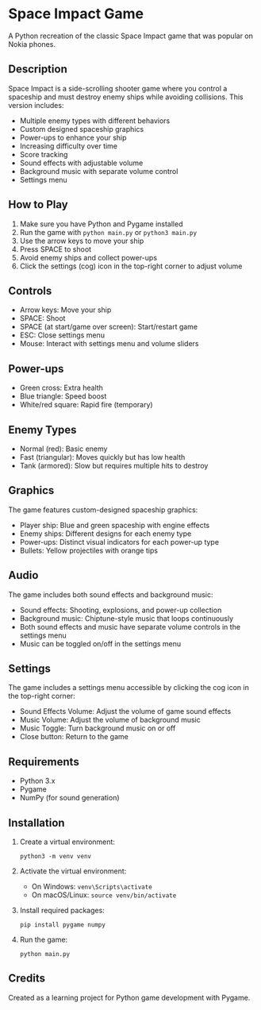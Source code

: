 # Space Impact Game

A Python recreation of the classic Space Impact game that was popular on Nokia phones.

## Description

Space Impact is a side-scrolling shooter game where you control a spaceship and must destroy enemy ships while avoiding collisions. This version includes:

- Multiple enemy types with different behaviors
- Custom designed spaceship graphics
- Power-ups to enhance your ship
- Increasing difficulty over time
- Score tracking
- Sound effects with adjustable volume
- Background music with separate volume control
- Settings menu

## How to Play

1. Make sure you have Python and Pygame installed
2. Run the game with `python main.py` or `python3 main.py`
3. Use the arrow keys to move your ship
4. Press SPACE to shoot
5. Avoid enemy ships and collect power-ups
6. Click the settings (cog) icon in the top-right corner to adjust volume

## Controls

- Arrow keys: Move your ship
- SPACE: Shoot
- SPACE (at start/game over screen): Start/restart game
- ESC: Close settings menu
- Mouse: Interact with settings menu and volume sliders

## Power-ups

- Green cross: Extra health
- Blue triangle: Speed boost
- White/red square: Rapid fire (temporary)

## Enemy Types

- Normal (red): Basic enemy
- Fast (triangular): Moves quickly but has low health
- Tank (armored): Slow but requires multiple hits to destroy

## Graphics

The game features custom-designed spaceship graphics:
- Player ship: Blue and green spaceship with engine effects
- Enemy ships: Different designs for each enemy type
- Power-ups: Distinct visual indicators for each power-up type
- Bullets: Yellow projectiles with orange tips

## Audio

The game includes both sound effects and background music:
- Sound effects: Shooting, explosions, and power-up collection
- Background music: Chiptune-style music that loops continuously
- Both sound effects and music have separate volume controls in the settings menu
- Music can be toggled on/off in the settings menu

## Settings

The game includes a settings menu accessible by clicking the cog icon in the top-right corner:
- Sound Effects Volume: Adjust the volume of game sound effects
- Music Volume: Adjust the volume of background music
- Music Toggle: Turn background music on or off
- Close button: Return to the game

## Requirements

- Python 3.x
- Pygame
- NumPy (for sound generation)

## Installation

1. Create a virtual environment:
   ```
   python3 -m venv venv
   ```

2. Activate the virtual environment:
   - On Windows: `venv\Scripts\activate`
   - On macOS/Linux: `source venv/bin/activate`

3. Install required packages:
   ```
   pip install pygame numpy
   ```

4. Run the game:
   ```
   python main.py
   ```

## Credits

Created as a learning project for Python game development with Pygame.
